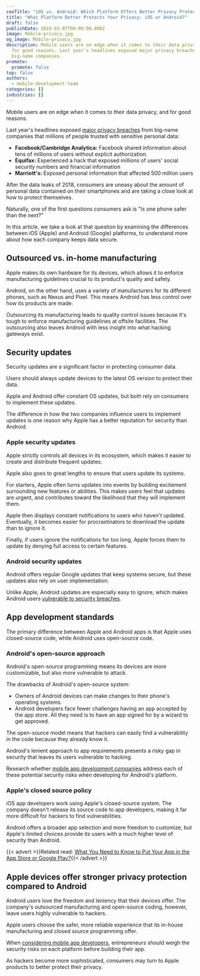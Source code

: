 ```yaml
---
ceoTitle: "iOS vs. Android: Which Platform Offers Better Privacy Protection?"
title: "What Platform Better Protects Your Privacy: iOS or Android?"
draft: false
publishDate: 2019-03-07T00:00:00.000Z
image: Mobile-privacy.jpg
og_image: Mobile-privacy.jpg
description: Mobile users are on edge when it comes to their data privacy and
  for good reasons. Last year's headlines exposed major privacy breaches from
  big-name companies.
promote:
  promote: false
top: false
authors:
  - mobile-development-team
categories: []
industries: []
---
```

Mobile users are on edge when it comes to their data privacy, and for good reasons.

Last year's headlines exposed <a href="https://www.popsci.com/last-year-tech-2018/" target="_blank">major privacy breaches</a> from big-name companies that millions of people trusted with sensitive personal data:

* **Facebook/Cambridge Analytica:** Facebook shared information about tens of millions of users without explicit authorization.
* **Equifax:** Experienced a hack that exposed millions of users' social security numbers and financial information
* **Marriott's:** Exposed personal information that affected 500 million users

After the data leaks of 2018, consumers are uneasy about the amount of personal data contained on their smartphones and are taking a close look at how to protect themselves.

Naturally, one of the first questions consumers ask is "Is one phone safer than the next?"

In this article, we take a look at that question by examining the differences between iOS (Apple) and Android (Google) platforms, to understand more about how each company keeps data secure.

## Outsourced vs. in-home manufacturing

Apple makes its own hardware for its devices, which allows it to enforce manufacturing guidelines crucial to its product's quality and safety.

Android, on the other hand, uses a variety of manufacturers for its different phones, such as Nexus and Pixel. This means Android has less control over how its products are made.

Outsourcing its manufacturing leads to quality control issues because it's tough to enforce manufacturing guidelines at offsite facilities. The outsourcing also leaves Android with less insight into what hacking gateways exist.

## Security updates

Security updates are a significant factor in protecting consumer data.

Users should always update devices to the latest OS version to protect their data.

Apple and Android offer constant OS updates, but both rely on consumers to implement these updates.

The difference in how the two companies influence users to implement updates is one reason why Apple has a better reputation for security than Android.

### Apple security updates

Apple strictly controls all devices in its ecosystem, which makes it easier to create and distribute frequent updates.

Apple also goes to great lengths to ensure that users update its systems.

For starters, Apple often turns updates into events by building excitement surrounding new features or abilities. This makes users feel that updates are urgent, and contributes toward the likelihood that they will implement them.

Apple then displays constant notifications to users who haven't updated. Eventually, it becomes easier for procrastinators to download the update than to ignore it.

Finally, if users ignore the notifications for too long, Apple forces them to update by denying full access to certain features.

### Android security updates

Android offers regular Google updates that keep systems secure, but these updates also rely on user implementation.

Unlike Apple, Android updates are especially easy to ignore, which makes Android users <a href="https://us.norton.com/internetsecurity-mobile-android-vs-ios-which-is-more-secure.html" target="_blank">vulnerable to security breaches</a>.

## App development standards

The primary difference between Apple and Android apps is that Apple uses closed-source code, while Android uses open-source code.

### Android's open-source approach

Android's open-source programming means its devices are more customizable, but also more vulnerable to attack.

The drawbacks of Android's open-source system:

* Owners of Android devices can make changes to their phone's operating systems.
* Android developers face fewer challenges having an app accepted by the app store. All they need is to have an app signed for by a wizard to get approved.

The open-source model means that hackers can easily find a vulnerability in the code because they already know it.

Android's lenient approach to app requirements presents a risky gap in security that leaves its users vulnerable to hacking.

Research whether <a href="https://clutch.co/directory/mobile-application-developers" target="_blank">mobile app development companies</a> address each of these potential security risks when developing for Android's platform.

### Apple's closed source policy

iOS app developers work using Apple's closed-source system. The company doesn't release its source code to app developers, making it far more difficult for hackers to find vulnerabilities.

Android offers a broader app selection and more freedom to customize, but Apple's limited choices provide its users with a much higher level of security than Android.

{{< advert >}}Related read: [What You Need to Know to Put Your App in the App Store or Google Play?](https://anadea.info/blog/how-to-put-your-app-in-the-app-store-or-google-play){{< /advert >}}

## Apple devices offer stronger privacy protection compared to Android

Android users love the freedom and leniency that their devices offer. The company's outsourced manufacturing and open-source coding, however, leave users highly vulnerable to hackers.

Apple users choose the safer, more reliable experience that its in-house manufacturing and closed source programming offer.

When <a href="https://themanifest.com/app-development/companies" target="_blank">considering mobile app developers</a>, entrepreneurs should weigh the security risks on each platform before building their app.

As hackers become more sophisticated, consumers may turn to Apple products to better protect their privacy.
